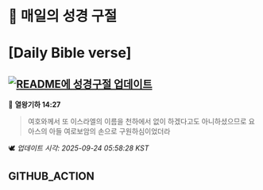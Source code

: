 # 🙏 매일의 성경 구절
# [Daily Bible verse]
## [![README에 성경구절 업데이트](https://github.com/DONGSUKA/first_test/actions/workflows/update-readme-bible.yml/badge.svg)](https://github.com/DONGSUKA/first_test/actions/workflows/update-readme-bible.yml)
<!-- START_BIBLE_VERSE -->
📖 **열왕기하 14:27**
> 여호와께서 또 이스라엘의 이름을 천하에서 없이 하겠다고도 아니하셨으므로 요아스의 아들 여로보암의 손으로 구원하심이었더라

🕊️ _업데이트 시각: 2025-09-24 05:58:28 KST_
  <!-- END_BIBLE_VERSE -->
## GITHUB_ACTION
